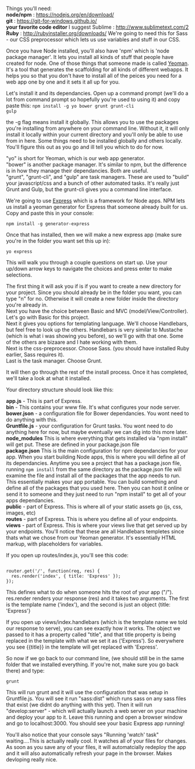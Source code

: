 Things you'll need:<br/>
<strong>node/npm</strong> : <a href="https://nodejs.org/en/download/">https://nodejs.org/en/download/</a><br/>
<strong>git</strong> : <a href="https://git-for-windows.github.io/">https://git-for-windows.github.io/</a><br/>
<strong>your favorite code editor</strong> I suggest Sublime : <a href="http://www.sublimetext.com/2">http://www.sublimetext.com/2</a><br/>
<strong>Ruby</strong> : <a href="http://rubyinstaller.org/downloads/">http://rubyinstaller.org/downloads/</a> We're going to need this for Sass - our CSS preprocessor which lets us use variables and stuff in our CSS. 

Once you have Node installed, you'll also have 'npm' which is 'node package manager'. It lets you install all kinds of stuff that people have created for node. One of those things that someone made is called <a href="http://yeoman.io/learning/index.html">Yeoman</a>. It's a tool that generates the scaffolding for all kinds of different webapps. It helps you so that you don't have to install all of the peices you need for a web app one by one and it sets it all up for you. 

Let's install it and its dependancies. Open up a command prompt (we'll do a lot from command prompt so hopefully you're used to using it) and copy paste this:
<code>npm install -g yo bower grunt grunt-cli gulp</code>

the -g flag means install it globally. This allows you to use the packages you're installing from anywhere on your command line. Without it, it will only install it locally within your current directory and you'll only be able to use from in here. Some things need to be installed globally and others locally. You'll figure this out as you go and ill tell you which to do for now. 

"yo" is short for Yeoman, which is our web app generator.<br/>
"bower" is another package manager. It's similar to npm, but the difference is in how they manage their dependancies. Both are useful.<br/>
"grunt", "grunt-cli", and "gulp" are task managers. These are used to "build" your javascript/css and a bunch of other automated tasks. It's really just Grunt and Gulp, but the grunt-cli gives you a command line interface. 

We're going to use <a href="http://expressjs.com/en/index.html">Express</a> which is a framework for Node apps. NPM lets us install a yeoman generator for Express that someone already built for us. Copy and paste this in your console:

<code>npm install -g generator-express</code>

Once that has installed, then we will make a new express app (make sure you're in the folder you want set this up in):

<code>yo express</code>

This will walk you through a couple questions on start up. Use your up/down arrow keys to navigate the choices and press enter to make selections.

The first thing it will ask you if is if you want to create a new directory for your project. Since you should already be in the folder you want, you can type "n" for no. Otherwise it will create a new folder inside the directory you're already in.<br/>
Next you have the choice between Basic and MVC (model/View/Controller). Let's go with Basic for this project.<br/>
Next it gives you options for templating language. We'll choose Handlebars, but feel free to look up the others. Handlebars is very similar to Mustache (which is what i was showing you before), so we'll go with that one. Some of the others are bizaare and I hate working with them. <br/>
Next is the css-preprocessor. Choose Sass. (you should have installed Ruby earlier, Sass requires it).<br/>
Last is the task manager. Choose Grunt.

It will then go through the rest of the install process. Once it has completed, we'll take a look at what it installed. 

Your directory structure should look like this:

<strong>app.js</strong> - This is part of Express. <br/>
<strong>bin</strong> - This contains your www file. It's what configures your node server.  <br/>
<strong>bower.json</strong> - a configuration file for Bower dependancies. You wont need to do anything with this. <br/>
<strong>Gruntfile.js</strong> - your configuration for Grunt tasks. You wont need to do anything here for now, but maybe eventually we can dig into this more later.
<strong>node_modules</strong> This is where everything that gets installed via "npm install" will get put. These are defined in your package.json file<br/>
<strong>package.json</strong> This is the main configuration for npm dependancies for your app. When you start building Node apps, this is where you will define all of its dependancies. Anytime you see a project that has a package.json file, running <code>npm install</code> from the same directory as the package.json file will examine the file and install all of the packages that the app needs to run. This essentially makes your app portable. You can build something and define all of the packages that you used here. Then you can host it online or send it to someone and they just need to run "npm install" to get all of your apps dependancies. <br/>
<strong>public</strong> - part of Express. This is where all of your static assets go (js, css, images, etc) <br/>
<strong>routes</strong> - part of Express. This is where you define all of your endpoints. 
<strong>views</strong> - part of Express. This is where your views live that get served up by your endpoints. You'll notice that these are all Handlebars templetes since thats what we chose from our Yeoman generator. It's essentially HTML markup, with placeholders for variables. 

If you open up routes/index.js, you'll see this code:

<code>
router.get('/', function(req, res) {
  res.render('index', { title: 'Express' });
});
</code>

This defines what to do when someone hits the root of your app ("/"). res.render renders your response (res) and it takes two arguments. The first is the template name ('index'), and the second is just an object {title: 'Express'}

If you open up views/index.handlebars (which is the template name we told our response to serve), you can see exactly how it works. The object we passed to it has a property called "title", and that title property is being replaced in the template with what we set it as ('Express'). So everywhere you see {{title}} in the template will get replaced with 'Express'. 

So now if we go back to our command line, (we should still be in the same folder that we installed everything. If you're not, make sure you go back there) and type:

<code>grunt</code>

This will run grunt and it will use the configuration that was setup in Gruntfile.js. You will see it run "sass:dist" which runs sass on any sass files that exist (we didnt do anything with this yet). Then it will run "develop:server" - which will actually launch a web server on your machine and deploy your app to it. Leave this running and open a browser window and go to localhost:3000. You should see your basic Express app running!

You'll also notice that your console says "Running 'watch' task" waiting....This is actually really cool. It watches all of your files for changes. As soon as you save any of your files, it will automatcially redeploy the app and it will also automatically refresh your page in the browser. Makes devloping really nice. 
